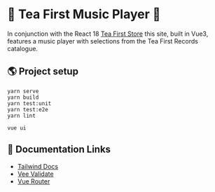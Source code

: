 # 🎵 Tea First Music Player 🎵

In conjunction with the React 18 [Tea First Store](https://github.com/rafischer1/tea-first-store) this site, built in Vue3, features a music player with selections from the Tea First Records catalogue. 

## 🌎 Project setup
```
yarn serve
yarn build
yarn test:unit
yarn test:e2e
yarn lint

vue ui
```

## 🤺 Documentation Links
 - [Tailwind Docs](https://tailwindcss.com/docs/installation)
 - [Vee Validate](https://vee-validate.logaretm.com/v4/)
 - [Vue Router](https://router.vuejs.org/api/#to)
